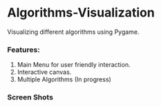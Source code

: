# Algorithms-Visualization
Visualizing different algorithms using Pygame.


<h3>Features:</h3>
<ol>
  <li>Main Menu for user friendly interaction.</li>
  <li>Interactive canvas.</li>
  <li>Multiple Algorithms (In progress)</li>
</ol>

<h3>Screen Shots</h3>


